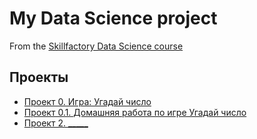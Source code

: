 # My Data Science project

From the [Skillfactory Data Science course](https://skillfactory.ru/data-scientist)

## Проекты

* [Проект 0. Игра: Угадай число](https://github.com/Nfirtoo/sf_data_science/tree/main/project_0)
* [Проект 0.1. Домашняя работа по игре Угадай число](https://github.com/Nfirtoo/sf_data_science/tree/main/Home_work_game)
* [Проект 2. _____]()
